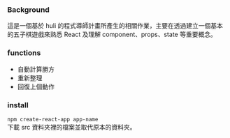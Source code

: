 ### Background

這是一個基於 huli 的程式導師計畫所產生的相關作業，主要在透過建立一個基本的五子棋遊戲來熟悉 React 及理解 component、props、state 等重要概念。

### functions

- 自動計算勝方
- 重新整理
- 回復上個動作

### install

`npm create-react-app app-name`  
下載 src 資料夾裡的檔案並取代原本的資料夾。
